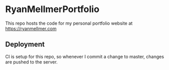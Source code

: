 # RyanMellmerPortfolio
This repo hosts the code for my personal portfolio website at https://ryanmellmer.com

## Deployment
CI is setup for this repo, so whenever I commit a change to master, changes are pushed to the server.
